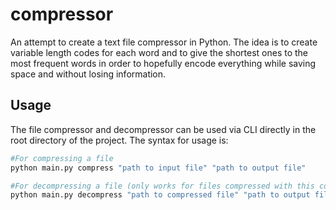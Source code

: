 # compressor

An attempt to create a text file compressor in Python. The idea is to create variable length codes for each word and to give the shortest ones to the most frequent words in order to hopefully encode everything while saving space and without losing information.

## Usage

The file compressor and decompressor can be used via CLI directly in the root directory of the project. The syntax for usage is:

```bash
#For compressing a file
python main.py compress "path to input file" "path to output file"

#For decompressing a file (only works for files compressed with this compressor)
python main.py decompress "path to compressed file" "path to output file"
```